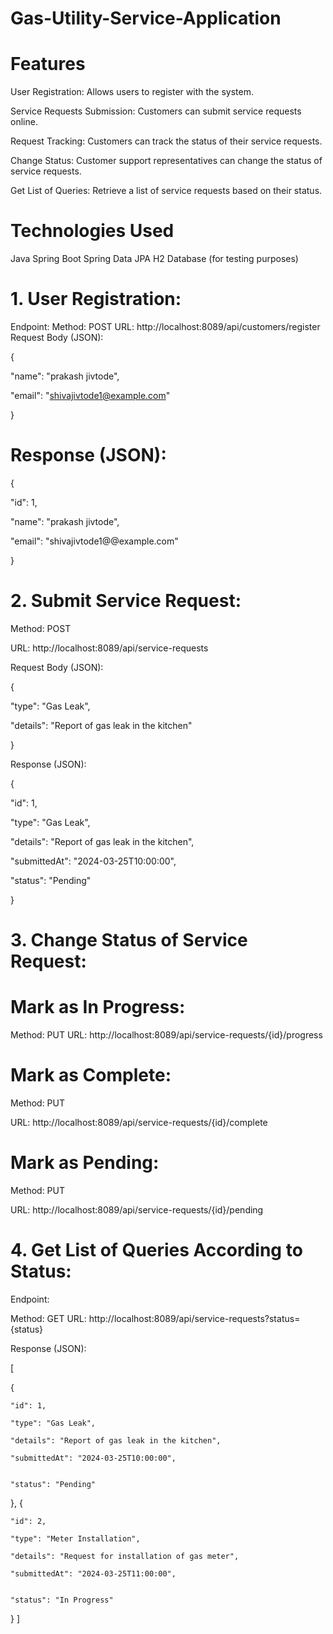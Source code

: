 # Gas-Utility-Service-Application

# Features

User Registration: Allows users to register with the system.

Service Requests Submission: Customers can submit service requests online.

Request Tracking: Customers can track the status of their service requests.

Change Status: Customer support representatives can change the status of service requests.

Get List of Queries: Retrieve a list of service requests based on their status.

# Technologies Used
Java
Spring Boot
Spring Data JPA
H2 Database (for testing purposes)

# 1. User Registration:
Endpoint:
Method: POST
URL: http://localhost:8089/api/customers/register
Request Body (JSON):

{

  "name": "prakash jivtode",
  
  "email": "shivajivtode1@example.com"
  
}

# Response (JSON):

{

  "id": 1,
  
  "name": "prakash jivtode",
  
  "email": "shivajivtode1@@example.com"
  
}

# 2. Submit Service Request:


Method: POST

URL: http://localhost:8089/api/service-requests

Request Body (JSON):

{

  "type": "Gas Leak",
  
  "details": "Report of gas leak in the kitchen"
  
}

Response (JSON):


{

  "id": 1,
  
  "type": "Gas Leak",
  
  "details": "Report of gas leak in the kitchen",
  
  "submittedAt": "2024-03-25T10:00:00",
  
  
  "status": "Pending"
  
}

# 3. Change Status of Service Request:

# Mark as In Progress:
Method: PUT
URL: http://localhost:8089/api/service-requests/{id}/progress



# Mark as Complete:
Method: PUT

URL: http://localhost:8089/api/service-requests/{id}/complete



# Mark as Pending:

Method: PUT

URL: http://localhost:8089/api/service-requests/{id}/pending



# 4. Get List of Queries According to Status:
Endpoint:

Method: GET
URL: http://localhost:8089/api/service-requests?status={status}



Response (JSON):

[

  {

    "id": 1,
    
    "type": "Gas Leak",
    
    "details": "Report of gas leak in the kitchen",
    
    "submittedAt": "2024-03-25T10:00:00",
    
    
    "status": "Pending"
  },
  {
  
    "id": 2,
    
    "type": "Meter Installation",
    
    "details": "Request for installation of gas meter",
    
    "submittedAt": "2024-03-25T11:00:00",
  
    
    "status": "In Progress"
    
  }
]
